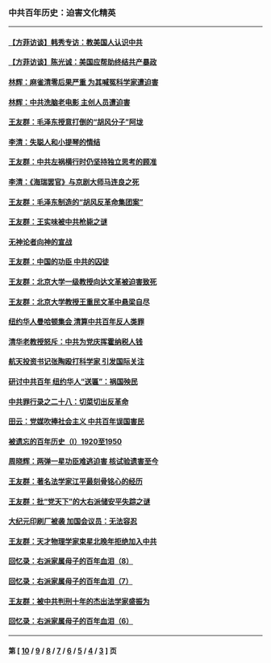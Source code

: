 ### 中共百年历史：迫害文化精英
---
#### [【方菲访谈】韩秀专访：教美国人认识中共](../../pages/nf1176111/n13821310.md?10050430) 
#### [【方菲访谈】陈光诚：美国应帮助终结共产暴政](../../pages/nf1176111/n13759521.md?10050430) 
#### [林辉：麻雀清零后果严重 为其喊冤科学家遭迫害](../../pages/nf1176111/n13746900.md?10050430) 
#### [林辉：中共洗脑老电影 主创人员遭迫害](../../pages/nf1176111/n13699437.md?10050430) 
#### [王友群：毛泽东授意打倒的“胡风分子”阿垅](../../pages/nf1176111/n13592541.md?10050430) 
#### [李清：失聪人和小提琴的情结](../../pages/nf1176111/n13459280.md?10050430) 
#### [王友群：中共左祸横行时仍坚持独立思考的顾准](../../pages/nf1176111/n13444722.md?10050430) 
#### [李清：《海瑞罢官》与京剧大师马连良之死](../../pages/nf1176111/n13412316.md?10050430) 
#### [王友群：毛泽东制造的“胡风反革命集团案”](../../pages/nf1176111/n13324909.md?10050430) 
#### [王友群：王实味被中共枪毙之谜](../../pages/nf1176111/n13307502.md?10050430) 
#### [无神论者向神的宣战](../../pages/nf1176111/n13281535.md?10050430) 
#### [王友群：中国的功臣 中共的囚徒](../../pages/nf1176111/n13291790.md?10050430) 
#### [王友群：北京大学一级教授向达文革被迫害致死](../../pages/nf1176111/n13150966.md?10050430) 
#### [王友群：北京大学教授王重民文革中悬梁自尽](../../pages/nf1176111/n13084645.md?10050430) 
#### [纽约华人曼哈顿集会 清算中共百年反人类罪](../../pages/nf1176111/n13084157.md?10050430) 
#### [清华老教授怒斥：中共为党庆挥霍纳税人钱](../../pages/nf1176111/n13071430.md?10050430) 
#### [航天投资书记张陶殴打科学家 引发国际关注](../../pages/nf1176111/n13069132.md?10050430) 
#### [研讨中共百年 纽约华人“送匾”：祸国殃民](../../pages/nf1176111/n13057367.md?10050430) 
#### [中共罪行录之二十八：切菜切出反革命](../../pages/nf1176111/n13030600.md?10050430) 
#### [田云：党媒吹捧社会主义 中共百年误国害民](../../pages/nf1176111/n13006682.md?10050430) 
#### [被遗忘的百年历史（I）1920至1950](../../pages/nf1176111/n12986411.md?10050430) 
#### [周晓辉：两弹一星功臣难逃迫害 核试验遗害至今](../../pages/nf1176111/n12974997.md?10050430) 
#### [王友群：著名法学家江平最刻骨铭心的经历](../../pages/nf1176111/n12970787.md?10050430) 
#### [王友群：批“党天下”的大右派储安平失踪之谜](../../pages/nf1176111/n12954229.md?10050430) 
#### [大纪元印刷厂被袭 加国会议员：无法容忍](../../pages/nf1176111/n12883028.md?10050430) 
#### [王友群：天才物理学家束星北晚年拒绝加入中共](../../pages/nf1176111/n12792913.md?10050430) 
#### [回忆录：右派家属母子的百年血泪（8）](../../pages/nf1176111/n12706196.md?10050430) 
#### [回忆录：右派家属母子的百年血泪（7）](../../pages/nf1176111/n12706191.md?10050430) 
#### [王友群：被中共判刑十年的杰出法学家盛振为](../../pages/nf1176111/n12706141.md?10050430) 
#### [回忆录：右派家属母子的百年血泪（6）](../../pages/nf1176111/n12698863.md?10050430) 

---
#### 第 [ [10](./10.md?10050430) / [9](./9.md?10050430) / [8](./8.md?10050430) / [7](./7.md?10050430) / [6](./6.md?10050430) / [5](./5.md?10050430) / [4](./4.md?10050430) / [3](./3.md?10050430) ] 页
